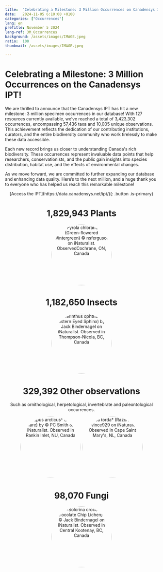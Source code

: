 ```yaml
---
title:  "Celebrating a Milestone: 3 Million Occurrences on Canadensys IPT!"
date:   2024-11-05 6:10:00 +0100
categories: ["Occurrences"]
lang: en
preTitle: November 5 2024
lang-ref: 3M_Occurrences
background: /assets/images/IMAGE.jpeg
ratio:  100
thumbnail: /assets/images/IMAGE.jpeg

---
```



# Celebrating a Milestone: 3 Million Occurrences on the Canadensys IPT!


We are thrilled to announce that the Canadensys IPT has hit a new milestone: 3 million specimen occurrences in our database! With 127 resources currently available, we’ve reached a total of 3,423,302 occurrences, encompassing 57,436 taxa and 10,005 unique observations. This achievement reflects the dedication of our contributing institutions, curators, and the entire biodiversity community who work tirelessly to make these data accessible.

Each new record brings us closer to understanding Canada's rich biodiversity. These occurrences represent invaluable data points that help researchers, conservationists, and the public gain insights into species distribution, habitat use, and the effects of environmental changes.

As we move forward, we are committed to further expanding our database and enhancing data quality. Here’s to the next million, and a huge thank you to everyone who has helped us reach this remarkable milestone!



<p align="center" width="100%">
[Access the IPT](https://data.canadensys.net/ipt/){: .button .is-primary}
</p>



<center>

# 1,829,943 Plants

<!---  
<p align="left" width="100%">
<img alt="*Escobaria vivipara* (Spinystar) by &copy Alexander Fisher on iNaturalist. Observed  in  Newell County, AB, Canada" width="33%" src="https://static.inaturalist.org/photos/438808148/large.jpg" style="width:200px; height:200px; border-radius:50%;">
</p>
---> 

<img alt="*Pyrola chlorantha* (Green-flowered Wintergreen) &copy nsferguson on iNaturalist. ObservedCochrane, ON, Canada" width="33%" src="https://inaturalist-open-data.s3.amazonaws.com/photos/447604443/medium.jpeg" style="width:200px; height:200px; border-radius:50%;">







# 1,182,650 Insects
<!----
<img alt="*Epicauta puncticollis* by &copy Finn McGhee on iNaturalist. Observed  in Thompson-Nicola, BC, Canada" width="33%" src="https://inaturalist-open-data.s3.amazonaws.com/photos/447972286/medium.jpeg" style="width:200px; height:200px; border-radius:50%;">
---->

<img alt="*Smerinthus ophthalmica* (Western Eyed Sphinx) by &copy Jack Bindernagel on iNaturalist. Observed  in Thompson-Nicola, BC, Canada" width="33%" src="https://inaturalist-open-data.s3.amazonaws.com/photos/447953272/medium.jpeg" style="width:200px; height:200px; border-radius:50%;">


# 329,392 Other observations
Such as ornithological, herpetological, invertebrate and paleontological occurrences.

<img alt="*Lepus arcticus* (Arctic Hare) by &copy PC Smith on iNaturalist. Observed  in Rankin Inlet, NU, Canada" width="33%" src="https://inaturalist-open-data.s3.amazonaws.com/photos/447969414/medium.jpeg" style="width:200px; height:200px; border-radius:50%;">


<img alt="*Alca torda* (Razorbill) by &copy vince929 on iNaturalist. Observed  in  Cape Saint Mary's, NL, Canada" width="33%" src="https://inaturalist-open-data.s3.amazonaws.com/photos/447964968/medium.jpg" style="width:200px; height:200px; border-radius:50%;">


# 98,070 Fungi
<img alt="*Solorina crocea* (Chocolate Chip Lichen) by &copy Jack Bindernagel on iNaturalist. Observed  in  Central Kootenay, BC, Canada" width="33%" src="https://inaturalist-open-data.s3.amazonaws.com/photos/447946805/medium.jpeg" style="width:200px; height:200px; border-radius:50%;">


</center>



